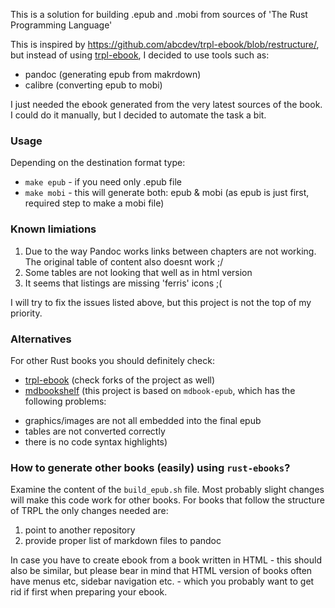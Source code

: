 This is a solution for building .epub and .mobi from sources of 'The Rust Programming Language'

This is inspired by https://github.com/abcdev/trpl-ebook/blob/restructure/, but instead of using [trpl-ebook](https://github.com/killercup/trpl-ebook), I decided to use tools such as:
- pandoc (generating epub from makrdown)
- calibre (converting epub to mobi)

I just needed the ebook generated from the very latest sources of the book. I could do it manually, but I decided to automate the task a bit.

### Usage

Depending on the destination format type:
* `make epub` - if you need only .epub file
* `make mobi` - this will generate both: epub & mobi (as epub is just first, required step to make a mobi file)

### Known limiations

1. Due to the way Pandoc works links between chapters are not working. The original table of content also doesnt work ;/
2. Some tables are not looking that well as in html version
3. It seems that listings are missing 'ferris' icons ;(

I will try to fix the issues listed above, but this project is not the top of my priority.

### Alternatives

For other Rust books you should definitely check:
* [trpl-ebook](https://github.com/killercup/trpl-ebook) (check forks of the project as well)
* [mdbookshelf](https://github.com/rams3s/mdbookshelf) (this project is based on `mdbook-epub`, which has the following problems:
- graphics/images are not all embedded into the final epub
- tables are not converted correctly
- there is no code syntax highlights)

### How to generate other books (easily) using `rust-ebooks`?

Examine the content of the `build_epub.sh` file. Most probably slight changes will make this code work for other books. For books that follow the structure of TRPL the only changes needed are:
1) point to another repository
2) provide proper list of markdown files to pandoc

In case you have to create ebook from a book written in HTML - this should also be similar, but please bear in mind that HTML version of books often have menus etc, sidebar navigation etc. - which you probably want to get rid if first when preparing your ebook. 

